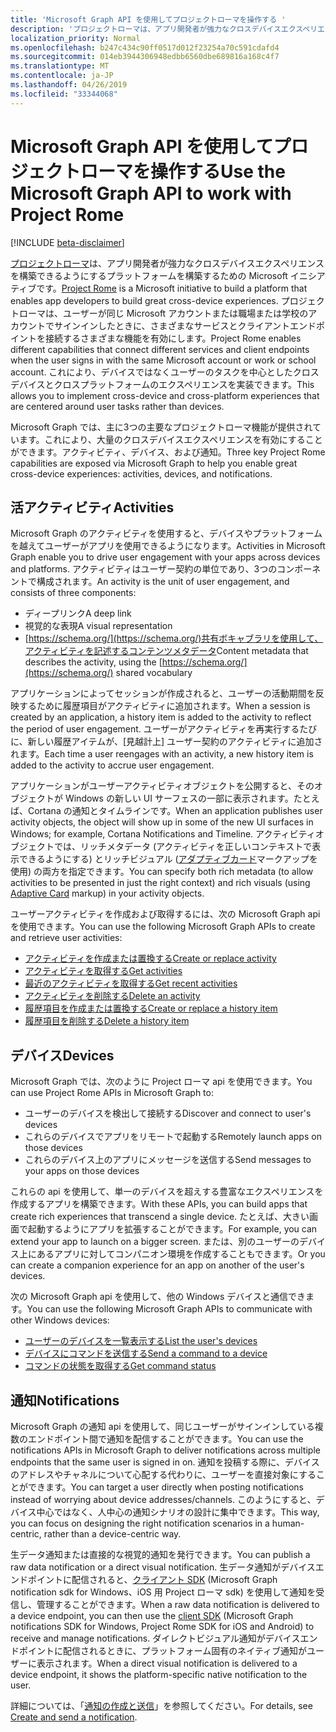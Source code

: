 ```yaml
---
title: 'Microsoft Graph API を使用してプロジェクトローマを操作する '
description: 'プロジェクトローマは、アプリ開発者が強力なクロスデバイスエクスペリエンスを構築できるようにするプラットフォームを構築するための Microsoft イニシアティブです。 プロジェクトローマは、ユーザーが同じ Microsoft アカウントまたは職場または学校のアカウントでサインインしたときに、さまざまなサービスとクライアントエンドポイントを接続するさまざまな機能を有効にします。 これにより、デバイスではなくユーザーのタスクを中心としたクロスデバイスとクロスプラットフォームのエクスペリエンスを実装できます。 '
localization_priority: Normal
ms.openlocfilehash: b247c434c90ff0517d012f23254a70c591cdafd4
ms.sourcegitcommit: 014eb3944306948edbb6560dbe689816a168c4f7
ms.translationtype: MT
ms.contentlocale: ja-JP
ms.lasthandoff: 04/26/2019
ms.locfileid: "33344068"
---
```

# <a name="use-the-microsoft-graph-api-to-work-with-project-rome"></a><span data-ttu-id="cd1c8-105">Microsoft Graph API を使用してプロジェクトローマを操作する</span><span class="sxs-lookup"><span data-stu-id="cd1c8-105">Use the Microsoft Graph API to work with Project Rome</span></span> 

[!INCLUDE [beta-disclaimer](../../includes/beta-disclaimer.md)]

<span data-ttu-id="cd1c8-106">[プロジェクトローマ](https://developer.microsoft.com/en-us/windows/project-rome)は、アプリ開発者が強力なクロスデバイスエクスペリエンスを構築できるようにするプラットフォームを構築するための Microsoft イニシアティブです。</span><span class="sxs-lookup"><span data-stu-id="cd1c8-106">[Project Rome](https://developer.microsoft.com/en-us/windows/project-rome) is a Microsoft initiative to build a platform that enables app developers to build great cross-device experiences.</span></span> <span data-ttu-id="cd1c8-107">プロジェクトローマは、ユーザーが同じ Microsoft アカウントまたは職場または学校のアカウントでサインインしたときに、さまざまなサービスとクライアントエンドポイントを接続するさまざまな機能を有効にします。</span><span class="sxs-lookup"><span data-stu-id="cd1c8-107">Project Rome enables different capabilities that connect different services and client endpoints when the user signs in with the same Microsoft account or work or school account.</span></span> <span data-ttu-id="cd1c8-108">これにより、デバイスではなくユーザーのタスクを中心としたクロスデバイスとクロスプラットフォームのエクスペリエンスを実装できます。</span><span class="sxs-lookup"><span data-stu-id="cd1c8-108">This allows you to implement cross-device and cross-platform experiences that are centered around user tasks rather than devices.</span></span> 

<span data-ttu-id="cd1c8-109">Microsoft Graph では、主に3つの主要なプロジェクトローマ機能が提供されています。これにより、大量のクロスデバイスエクスペリエンスを有効にすることができます。アクティビティ、デバイス、および通知。</span><span class="sxs-lookup"><span data-stu-id="cd1c8-109">Three key Project Rome capabilities are exposed via Microsoft Graph to help you enable great cross-device experiences: activities, devices, and notifications.</span></span> 

## <a name="activities"></a><span data-ttu-id="cd1c8-110">活アクティビティ</span><span class="sxs-lookup"><span data-stu-id="cd1c8-110">Activities</span></span>

<span data-ttu-id="cd1c8-111">Microsoft Graph のアクティビティを使用すると、デバイスやプラットフォームを越えてユーザーがアプリを使用できるようになります。</span><span class="sxs-lookup"><span data-stu-id="cd1c8-111">Activities in Microsoft Graph enable you to drive user engagement with your apps across devices and platforms.</span></span> <span data-ttu-id="cd1c8-112">アクティビティはユーザー契約の単位であり、3つのコンポーネントで構成されます。</span><span class="sxs-lookup"><span data-stu-id="cd1c8-112">An activity is the unit of user engagement, and consists of three components:</span></span>

- <span data-ttu-id="cd1c8-113">ディープリンク</span><span class="sxs-lookup"><span data-stu-id="cd1c8-113">A deep link</span></span>
- <span data-ttu-id="cd1c8-114">視覚的な表現</span><span class="sxs-lookup"><span data-stu-id="cd1c8-114">A visual representation</span></span>
- <span data-ttu-id="cd1c8-115">[https://schema.org/](https://schema.org/)共有ボキャブラリを使用して、アクティビティを記述するコンテンツメタデータ</span><span class="sxs-lookup"><span data-stu-id="cd1c8-115">Content metadata that describes the activity, using the [https://schema.org/](https://schema.org/) shared vocabulary</span></span>

<span data-ttu-id="cd1c8-116">アプリケーションによってセッションが作成されると、ユーザーの活動期間を反映するために履歴項目がアクティビティに追加されます。</span><span class="sxs-lookup"><span data-stu-id="cd1c8-116">When a session is created by an application, a history item is added to the activity to reflect the period of user engagement.</span></span> <span data-ttu-id="cd1c8-117">ユーザーがアクティビティを再実行するたびに、新しい履歴アイテムが、[見越計上] ユーザー契約のアクティビティに追加されます。</span><span class="sxs-lookup"><span data-stu-id="cd1c8-117">Each time a user reengages with an activity, a new history item is added to the activity to accrue user engagement.</span></span>

<span data-ttu-id="cd1c8-118">アプリケーションがユーザーアクティビティオブジェクトを公開すると、そのオブジェクトが Windows の新しい UI サーフェスの一部に表示されます。たとえば、Cortana の通知とタイムラインです。</span><span class="sxs-lookup"><span data-stu-id="cd1c8-118">When an application publishes user activity objects, the object will show up in some of the new UI surfaces in Windows; for example, Cortana Notifications and Timeline.</span></span> <span data-ttu-id="cd1c8-119">アクティビティオブジェクトでは、リッチメタデータ (アクティビティを正しいコンテキストで表示できるようにする) とリッチビジュアル ([アダプティブカード](https://adaptivecards.io/)マークアップを使用) の両方を指定できます。</span><span class="sxs-lookup"><span data-stu-id="cd1c8-119">You can specify both rich metadata (to allow activities to be presented in just the right context) and rich visuals (using [Adaptive Card](https://adaptivecards.io/) markup) in your activity objects.</span></span>

<span data-ttu-id="cd1c8-120">ユーザーアクティビティを作成および取得するには、次の Microsoft Graph api を使用できます。</span><span class="sxs-lookup"><span data-stu-id="cd1c8-120">You can use the following Microsoft Graph APIs to create and retrieve user activities:</span></span>

- [<span data-ttu-id="cd1c8-121">アクティビティを作成または置換する</span><span class="sxs-lookup"><span data-stu-id="cd1c8-121">Create or replace activity</span></span>](../api/projectrome-put-activity.md)
- [<span data-ttu-id="cd1c8-122">アクティビティを取得する</span><span class="sxs-lookup"><span data-stu-id="cd1c8-122">Get activities</span></span>](../api/projectrome-get-activities.md)
- [<span data-ttu-id="cd1c8-123">最近のアクティビティを取得する</span><span class="sxs-lookup"><span data-stu-id="cd1c8-123">Get recent activities</span></span>](../api/projectrome-get-recent-activities.md)
- [<span data-ttu-id="cd1c8-124">アクティビティを削除する</span><span class="sxs-lookup"><span data-stu-id="cd1c8-124">Delete an activity</span></span>](../api/projectrome-delete-activity.md)
- [<span data-ttu-id="cd1c8-125">履歴項目を作成または置換する</span><span class="sxs-lookup"><span data-stu-id="cd1c8-125">Create or replace a history item</span></span>](../api/projectrome-put-historyitem.md)
- [<span data-ttu-id="cd1c8-126">履歴項目を削除する</span><span class="sxs-lookup"><span data-stu-id="cd1c8-126">Delete a history item</span></span>](../api/projectrome-delete-historyitem.md)

## <a name="devices"></a><span data-ttu-id="cd1c8-127">デバイス</span><span class="sxs-lookup"><span data-stu-id="cd1c8-127">Devices</span></span>

<span data-ttu-id="cd1c8-128">Microsoft Graph では、次のように Project ローマ api を使用できます。</span><span class="sxs-lookup"><span data-stu-id="cd1c8-128">You can use Project Rome APIs in Microsoft Graph to:</span></span>

- <span data-ttu-id="cd1c8-129">ユーザーのデバイスを検出して接続する</span><span class="sxs-lookup"><span data-stu-id="cd1c8-129">Discover and connect to user's devices</span></span>
- <span data-ttu-id="cd1c8-130">これらのデバイスでアプリをリモートで起動する</span><span class="sxs-lookup"><span data-stu-id="cd1c8-130">Remotely launch apps on those devices</span></span>
- <span data-ttu-id="cd1c8-131">これらのデバイス上のアプリにメッセージを送信する</span><span class="sxs-lookup"><span data-stu-id="cd1c8-131">Send messages to your apps on those devices</span></span>

<span data-ttu-id="cd1c8-132">これらの api を使用して、単一のデバイスを超えする豊富なエクスペリエンスを作成するアプリを構築できます。</span><span class="sxs-lookup"><span data-stu-id="cd1c8-132">With these APIs, you can build apps that create rich experiences that transcend a single device.</span></span> <span data-ttu-id="cd1c8-133">たとえば、大きい画面で起動するようにアプリを拡張することができます。</span><span class="sxs-lookup"><span data-stu-id="cd1c8-133">For example, you can extend your app to launch on a bigger screen.</span></span> <span data-ttu-id="cd1c8-134">または、別のユーザーのデバイス上にあるアプリに対してコンパニオン環境を作成することもできます。</span><span class="sxs-lookup"><span data-stu-id="cd1c8-134">Or you can create a companion experience for an app on another of the user's devices.</span></span>

<span data-ttu-id="cd1c8-135">次の Microsoft Graph api を使用して、他の Windows デバイスと通信できます。</span><span class="sxs-lookup"><span data-stu-id="cd1c8-135">You can use the following Microsoft Graph APIs to communicate with other Windows devices:</span></span>

- [<span data-ttu-id="cd1c8-136">ユーザーのデバイスを一覧表示する</span><span class="sxs-lookup"><span data-stu-id="cd1c8-136">List the user's devices</span></span>](../api/user-list-devices.md)
- [<span data-ttu-id="cd1c8-137">デバイスにコマンドを送信する</span><span class="sxs-lookup"><span data-stu-id="cd1c8-137">Send a command to a device</span></span>](../api/send-device-command.md)
- [<span data-ttu-id="cd1c8-138">コマンドの状態を取得する</span><span class="sxs-lookup"><span data-stu-id="cd1c8-138">Get command status</span></span>](../api/get-device-command-status.md)

## <a name="notifications"></a><span data-ttu-id="cd1c8-139">通知</span><span class="sxs-lookup"><span data-stu-id="cd1c8-139">Notifications</span></span>

<span data-ttu-id="cd1c8-140">Microsoft Graph の通知 api を使用して、同じユーザーがサインインしている複数のエンドポイント間で通知を配信することができます。</span><span class="sxs-lookup"><span data-stu-id="cd1c8-140">You can use the notifications APIs in Microsoft Graph to deliver notifications across multiple endpoints that the same user is signed in on.</span></span> <span data-ttu-id="cd1c8-141">通知を投稿する際に、デバイスのアドレスやチャネルについて心配する代わりに、ユーザーを直接対象にすることができます。</span><span class="sxs-lookup"><span data-stu-id="cd1c8-141">You can target a user directly when posting notifications instead of worrying about device addresses/channels.</span></span> <span data-ttu-id="cd1c8-142">このようにすると、デバイス中心ではなく、人中心の通知シナリオの設計に集中できます。</span><span class="sxs-lookup"><span data-stu-id="cd1c8-142">This way, you can focus on designing the right notification scenarios in a human-centric, rather than a device-centric way.</span></span> 

<span data-ttu-id="cd1c8-143">生データ通知または直接的な視覚的通知を発行できます。</span><span class="sxs-lookup"><span data-stu-id="cd1c8-143">You can publish a raw data notification or a direct visual notification.</span></span> <span data-ttu-id="cd1c8-144">生データ通知がデバイスエンドポイントに配信されると、[クライアント SDK](https://github.com/Microsoft/project-rome) (Microsoft Graph notification sdk for Windows、iOS 用 Project ローマ sdk) を使用して通知を受信し、管理することができます。</span><span class="sxs-lookup"><span data-stu-id="cd1c8-144">When a raw data notification is delivered to a device endpoint, you can then use the [client SDK](https://github.com/Microsoft/project-rome) (Microsoft Graph notifications SDK for Windows, Project Rome SDK for iOS and Android) to receive and manage notifications.</span></span> <span data-ttu-id="cd1c8-145">ダイレクトビジュアル通知がデバイスエンドポイントに配信されるときに、プラットフォーム固有のネイティブ通知がユーザーに表示されます。</span><span class="sxs-lookup"><span data-stu-id="cd1c8-145">When a direct visual notification is delivered to a device endpoint, it shows the platform-specific native notification to the user.</span></span> 

<span data-ttu-id="cd1c8-146">詳細については、「[通知の作成と送信](../api/projectrome-notification-post.md)」を参照してください。</span><span class="sxs-lookup"><span data-stu-id="cd1c8-146">For details, see [Create and send a notification](../api/projectrome-notification-post.md).</span></span>


